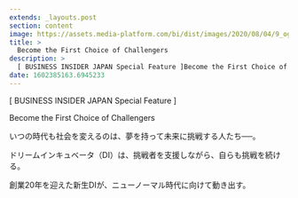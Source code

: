 ```yaml
--- 
extends: _layouts.post 
section: content 
image: https://assets.media-platform.com/bi/dist/images/2020/08/04/9_ogimage_1286×690.png 
title: > 
  Become the First Choice of Challengers 
description: > 
  [ BUSINESS INSIDER JAPAN Special Feature ]Become the First Choice of Challengersいつの時代も社会を変えるのは、夢を持って未来に挑戦する人たち──。ドリームインキュベータ（DI）は、挑戦者を支援しながら、自らも挑戦を続ける。創業20年を迎えた新生DIが、ニューノーマル時代に向けて動き出す。 
date: 1602385163.6945233 
--- 
```

[ BUSINESS INSIDER JAPAN Special Feature ]

Become the First Choice of Challengers

いつの時代も社会を変えるのは、夢を持って未来に挑戦する人たち──。

ドリームインキュベータ（DI）は、挑戦者を支援しながら、自らも挑戦を続ける。

創業20年を迎えた新生DIが、ニューノーマル時代に向けて動き出す。